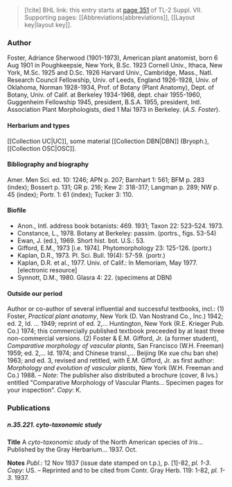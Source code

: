 > [!cite] BHL link: this entry starts at [page 351](https://www.biodiversitylibrary.org/item/103834#page/373/mode/1up) of TL-2 Suppl. VII.
> Supporting pages: [[Abbreviations|abbreviations]], [[Layout key|layout key]].

### Author

Foster, Adriance Sherwood (1901-1973), American plant anatomist, born 6 Aug 1901 in Poughkeepsie, New York, B.Sc. 1923 Cornell Univ., Ithaca, New York, M.Sc. 1925 and D.Sc. 1926 Harvard Univ., Cambridge, Mass., Natl. Research Council Fellowship, Univ. of Leeds, England 1926-1928, Univ. of Oklahoma, Norman 1928-1934, Prof. of Botany (Plant Anatomy), Dept. of Botany, Univ. of Calif. at Berkeley 1934-1968, dept. chair 1955-1960, Guggenheim Fellowship 1945, president, B.S.A. 1955, president, Intl. Association Plant Morphologists, died 1 Mai 1973 in Berkeley. (*A.S. Foster*).

#### Herbarium and types

[[Collection UC|UC]], some material [[Collection DBN|DBN]] (Bryoph.), [[Collection OSC|OSC]].

#### Bibliography and biography

Amer. Men Sci. ed. 10: 1246; APN p. 207; Barnhart 1: 561; BFM p. 283 (index); Bossert p. 131; GR p. 216; Kew 2: 318-317; Langman p. 289; NW p. 45 (index); Portr. 1: 61 (index); Tucker 3: 110.

#### Biofile

- Anon., Intl. address book botanists: 469. 1931; Taxon 22: 523-524. 1973.
- Constance, L., 1978. Botany at Berkeley: passim. (portrs., figs. 53-54)
- Ewan, J. (ed.), 1969. Short hist. bot. U.S.: 53.
- Gifford, E.M., 1973 \[i.e. 1974\]. Phytomorphology 23: 125-126. (portr.)
- Kaplan, D.R., 1973. Pl. Sci. Bull. 19(4): 57-59. (portr.)
- Kaplan, D.R. et al., 1977. Univ. of Calif.: In Memoriam, May 1977. \[electronic resource\]
- Synnott, D.M., 1980. Glasra 4: 22. (specimens at DBN)

#### Outside our period

Author or co-author of several influential and successful textbooks, incl.:
(1) Foster, *Practical plant anatomy*, New York (D. Van Nostrand Co., Inc.) 1942; ed. 2, Id. ... 1949; reprint of ed. 2,... Huntington, New York (R.E. Krieger Pub. Co.) 1974; this commercially published textbook preceeded by at least three non-commercial versions. (2) Foster & E.M. Gifford, Jr. (a former student), *Comparative morphology of vascular plants*, San Francisco (W.H. Freeman) 1959; ed. 2,... Id. 1974; and Chinese transl.,... Beijing (Ke xue chu ban she) 1963; and ed. 3, revised and retitled, with E.M. Gifford, Jr. as first author: *Morphology and evolution of vascular plants*, New York (W.H. Freeman and Co.) 1988. – *Note*: The publisher also distributed a brochure (cover, 8 lvs.) entitled "Comparative Morphology of Vascular Plants... Specimen pages for your inspection". *Copy*: K.

### Publications

##### n.35.221. cyto-taxonomic study

**Title**
A *cyto-taxonomic study* of the North American species of *Iris*... Published by the Gray Herbarium... 1937. Oct.

**Notes**
*Publ*.: 12 Nov 1937 (issue date stamped on t.p.), p. \[1\]-82, *pl. 1-3*. *Copy*: US. – Reprinted and to be cited from Contr. Gray Herb. 119: 1-82, *pl. 1-3*. 1937.

